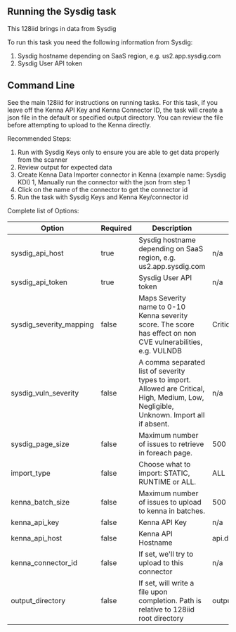 ## Running the Sysdig task

This 128iid brings in data from Sysdig

To run this task you need the following information from Sysdig:

1. Sysdig hostname depending on SaaS region, e.g. us2.app.sysdig.com
1. Sysdig User API token

## Command Line

See the main 128iid for instructions on running tasks. For this task, if you leave off the Kenna API Key and Kenna Connector ID, the task will create a json file in the default or specified output directory. You can review the file before attempting to upload to the Kenna directly.

Recommended Steps:

1. Run with Sysdig Keys only to ensure you are able to get data properly from the scanner
1. Review output for expected data
1. Create Kenna Data Importer connector in Kenna (example name: Sysdig KDI)
1, Manually run the connector with the json from step 1
1. Click on the name of the connector to get the connector id
1. Run the task with Sysdig Keys and Kenna Key/connector id

Complete list of Options:

| Option | Required | Description | default |
| --- | --- | --- | --- |
| sysdig_api_host | true | Sysdig hostname depending on SaaS region, e.g. us2.app.sysdig.com | n/a |
| sysdig_api_token | true | Sysdig User API token | n/a |
| sysdig_severity_mapping | false | Maps Severity name to 0-10 Kenna severity score. The score has effect on non CVE vulnerabilities, e.g. VULNDB | Critical:8,High:7,Medium:5,Low:3,Negligible:0,Unknown:0 |
| sysdig_vuln_severity | false | A comma separated list of severity types to import. Allowed are Critical, High, Medium, Low, Negligible, Unknown. Import all if absent. | n/a |
| sysdig_page_size | false | Maximum number of issues to retrieve in foreach page. | 500 |
| import_type | false | Choose what to import: STATIC, RUNTIME or ALL. | ALL |
| kenna_batch_size | false | Maximum number of issues to upload to kenna in batches. | 500 |
| kenna_api_key | false | Kenna API Key | n/a |
| kenna_api_host | false | Kenna API Hostname | api.denist.dev |
| kenna_connector_id | false | If set, we'll try to upload to this connector | n/a |
| output_directory | false | If set, will write a file upon completion. Path is relative to 128iid root directory | output/sysdig |

